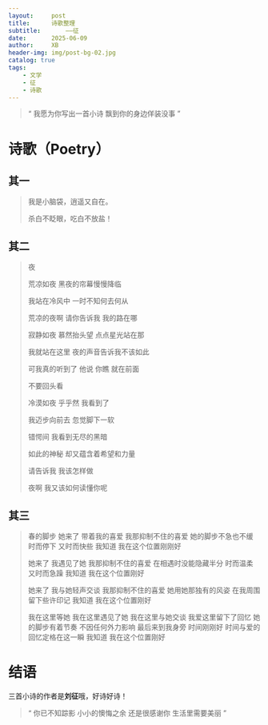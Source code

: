 ```yaml
---
layout:     post
title:      诗歌整理
subtitle:       ——征
date:       2025-06-09
author:     XB
header-img: img/post-bg-02.jpg
catalog: true
tags:
    - 文学
    - 征
    - 诗歌
---
```


> “ 我愿为你写出一首小诗
> 飘到你的身边佯装没事 ”

# 诗歌（Poetry）

## 其一

> 我是小脑袋，逍遥又自在。
> 
> 杀白不眨眼，吃白不放盐！

## 其二

> 夜
> 
> 荒凉如夜 黑夜的帘幕慢慢降临
> 
> 我站在冷风中 一时不知何去何从
> 
> 荒凉的夜啊 请你告诉我 我的路在哪
>
> 寂静如夜 慕然抬头望 点点星光站在那
> 
> 我就站在这里 夜的声音告诉我不该如此
> 
> 可我真的听到了 他说 你瞧 就在前面
> 
> 不要回头看
>
> 冷漠如夜 乎乎然 我看到了
> 
> 我迈步向前去 忽觉脚下一软
> 
> 错愕间 我看到无尽的黑暗
> 
> 如此的神秘 却又蕴含着希望和力量
> 
> 请告诉我 我该怎样做
> 
> 夜啊 我又该如何读懂你呢

## 其三

> 春的脚步
> 她来了 带着我的喜爱
> 我那抑制不住的喜爱
> 她的脚步不急也不缓 时而停下 又时而快些
> 我知道 我在这个位置刚刚好
> 
> 她来了 我遇见了她
> 我那抑制不住的喜爱
> 在相遇时没能隐藏半分 时而温柔 又时而急躁
> 我知道 我在这个位置刚好
> 
> 她来了 我与她轻声交谈
> 我那抑制不住的喜爱
> 她用她那独有的风姿 在我周围留下些许印记
> 我知道 我在这个位置刚好
> 
> 我在这里等她 我在这里遇见了她
> 我在这里与她交谈 我爱这里留下了回忆
> 她的脚步有着节奏 不因任何外力影响
> 最后来到我身旁 时间刚刚好
> 时间与爱的回忆定格在这一瞬
> 我知道 我在这个位置刚好

# 结语

三首小诗的作者是**刘征**哦，好诗好诗！

> “ 你已不知踪影 小小的懊悔之余
> 还是很感谢你 生活里需要美丽 ”
